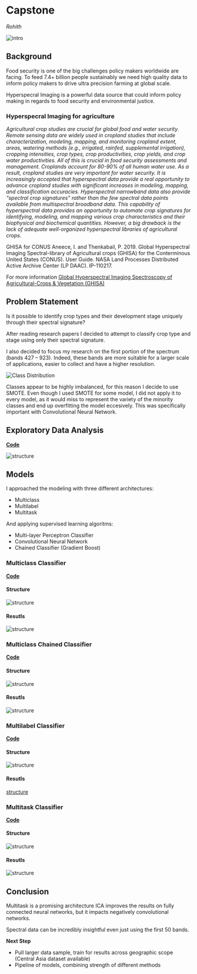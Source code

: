 # Capstone
*Rohith*

![intro](./img/intro.jpeg)

## Background

Food security is one of the big challenges policy makers worldwide are facing.
To feed 7.4+ billion people sustainably we need high quality data to inform policy makers to drive ultra precision farming at global scale.

Hyperspecral Imaging is a powerful data source that could inform policy making in regards to food security and environmental justice.

### Hyperspecral Imaging for agriculture

_Agricultural crop studies are crucial for global food and water security. Remote sensing data are widely used in cropland studies that include characterization, modeling, mapping, and monitoring cropland extent, areas, watering methods (e.g., irrigated, rainfed, supplemental irrigation), cropping intensities, crop types, crop productivities, crop yields, and crop water productivities. All of this is crucial in food security assessments and management. Croplands account for 80-90% of all human water use. As a result, cropland studies are very important for water security. It is increasingly accepted that hyperspectral data provide a real opportunity to advance cropland studies with significant increases in modeling, mapping, and classification accuracies. Hyperspectral narrowband data also provide “spectral crop signatures” rather than the few spectral data points available from multispectral broadband data. This capability of hyperspectral data provides an opportunity to automate crop signatures for identifying, modeling, and mapping various crop characteristics and their biophysical and biochemical quantities. However, a big drawback is the lack of adequate well-organized hyperspectral libraries of agricultural crops._ 

GHISA for CONUS
Aneece, I. and Thenkabail, P. 2019. Global Hyperspectral Imaging Spectral-library of Agricultural crops (GHISA) for the Conterminous United States (CONUS). User Guide. NASA Land Processes Distributed Active Archive Center (LP DAAC). IP-110217.

For more information [Global Hyperspectral Imaging Spectroscopy of Agricultural-Crops & Vegetation (GHISA)](https://www.usgs.gov/centers/wgsc/science/global-hyperspectral-imaging-spectroscopy-agricultural-crops-vegetation-ghisa?qt-science_center_objects=0#qt-science_center_objects)


## Problem Statement

Is it possible to identify crop types and their development stage uniquely through their spectral signature? 

After reading research papers I decided to attempt to classify crop type and stage using only their spectral signature.

I also decided to focus my research on the first portion of the spectrum (bands 427 – 923). Indeed, these bands are more suitable for a larger scale of applications, easier to collect and  have a higher resolution.

![Class Distribution](./img/class_bar.png)

Classes appear to be highly imbalanced, for this reason I decide to use SMOTE. Even though I used SMOTE for some model, I did not apply it to every model, as it would miss to represent the variety of the minority classes and end up overfitting the model eccesively. This was specifically important with Convolutional Neural Network.

## Exploratory Data Analysis
[**Code**](./code/exploratory_data_analysis.ipynb)

![structure](./img/field.png)

## Models
I approached the modeling with three different architectures:
- Multiclass
- Multilabel
- Multitask

And applying supervised learning algoritms:
- Multi-layer Perceptron Classifier
- Convolutional Neural Network
- Chained Classifier (Gradient Boost)

### Multiclass Classifier
[**Code**](./code/multiclass_500_bands.ipynb)

#### Structure
![structure](./img/mcs.jpeg)

#### Resutls
![structure](./img/mcr.jpeg)

### Multiclass Chained Classifier
[**Code**](./code/multiclass_chained_500_bands.ipynb)
#### Structure
![structure](./img/mccs.jpeg)

#### Resutls
![structure](./img/mccr.jpeg)

### Multilabel Classifier
[**Code**](./code/multilabel_mlp_500_bands.ipynb)
#### Structure
![structure](./img/mls.jpeg)

#### Resutls
[structure](./img/mlr.jpeg)

### Multitask Classifier
[**Code**](./code/multitask_cnn_500_bands.ipynb)
#### Structure
![structure](./img/mts.jpeg)

#### Resutls
![structure](./img/mtr.jpeg)

## Conclusion

Multitask is a promising architecture
ICA improves the results on fully connected neural networks, but it impacts negatively convolutional networks.

Spectral data can be incredibly insightful even just using the first 50 bands.

**Next Step** 
- Pull larger data sample, train for results across geographic scope (Central Asia dataset available)
- Pipeline of models, combining strength of different methods
